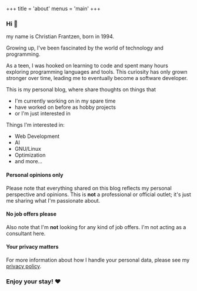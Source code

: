+++
title = 'about'
menus = 'main'
+++

### Hi :wave:

my name is Christian Frantzen, born in 1994.

Growing up, I've been fascinated by the world of technology and programming.

As a teen, I was hooked on learning to code and spent many hours exploring programming languages and tools.
This curiosity has only grown stronger over time, leading me to eventually become a software developer.

This is my personal blog, where share thoughts on things that
- I'm currently working on in my spare time
- have worked on before as hobby projects
- or I'm just interested in

Things I'm interested in:
- Web Development
- AI
- GNU/Linux
- Optimization
- and more...

#### Personal opinions only

Please note that everything shared on this blog reflects my personal perspective and opinions. This is **not** a professional or official outlet; it's just me sharing what I'm passionate about.

#### No job offers please

Also note that I'm **not** looking for any kind of job offers. I'm not acting as a consultant here.

#### Your privacy matters

For more information about how I handle your personal data,
please see my [privacy policy](/privacy).

### Enjoy your stay! :heart:
